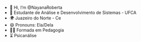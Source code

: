 - 👋 Hi, I’m @NayanaRoberta
- 🌱 Estudante de Análise e Desenvolvimento de Sistemas - UFCA
- 🌍 Juazeiro do Norte - Ce
- 😄 Pronouns: Ela/Dela
- 👩‍🏫 Formada em Pedagogia
- ⏳ Psicanálise 

<!---
NayanaRoberta/NayanaRoberta is a ✨ special ✨ repository because its `README.md` (this file) appears on your GitHub profile.
You can click the Preview link to take a look at your changes.
--->
